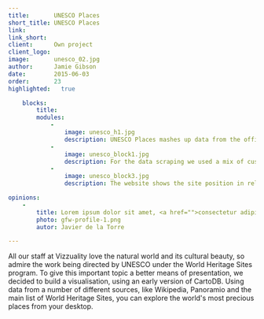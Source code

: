 ```yaml
---
title:       UNESCO Places
short_title: UNESCO Places
link:        
link_short:  
client:      Own project
client_logo: 
image:       unesco_02.jpg
author:      Jamie Gibson
date:        2015-06-03
order:       23
highlighted:   true

    blocks:
        title: 
        modules:
            -
                image: unesco_h1.jpg
                description: UNESCO Places mashes up data from the official site with Wikipedia descriptions and Panoramio images, to give context to each site profile.
            -
                image: unesco_block1.jpg
                description: For the data scraping we used a mix of custom scrapers and NeedleBase.
            -
                image: unesco_block3.jpg
                description: The website shows the site position in relation to the location of the visitor and the time it would take to travel, encouraging exploration in real life, not just on the web.

opinions:
    -
        title: Lorem ipsum dolor sit amet, <a href="">consectetur adipisicing</a> elit, sed do eiusmod tempor incididunt.
        photo: gfw-profile-1.png
        autor: Javier de la Torre

---
```

All our staff at Vizzuality love the natural world and its cultural beauty, so admire the work being directed by UNESCO under the World Heritage Sites program. To give this important topic a better means of presentation, we decided to build a visualisation, using an early version of CartoDB. Using data from a number of different sources, like Wikipedia, Panoramio and the main list of World Heritage Sites, you can explore the world's most precious places from your desktop.   
